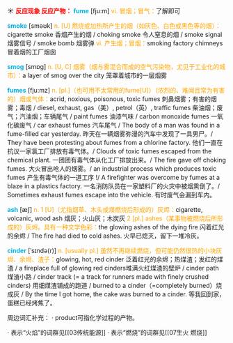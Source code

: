 ☀ <font color="red">**反应现象 反应产物：**</font>
<font color="sky blue">**fume**</font> [fju:m]
<font color="orange">vi. 冒烟；冒气：</font>了解即可

<font color="sky blue">**smoke**</font> [sməʊk] 
<font color="orange">n. [U] 燃烧或加热所产生的烟（如灰色、白色或黑色等的烟）：</font>cigarette smoke 香烟产生的烟 / choking smoke 令人窒息的烟 / smoke signal 烟雾信号 / smoke bomb 烟雾弹 <font color="orange">vi. 产生烟；冒烟：</font>smoking factory chimneys 冒着烟的工厂烟囱

<font color="sky blue">**smog**</font> [smɒɡ] 
<font color="orange">n. [U, C] 烟雾（烟与雾混合而成的空气污染物，尤见于工业化的城市）：</font>a layer of smog over the city 笼罩着城市的一层烟雾
           
<font color="sky blue">**fumes**</font> [fju:mz]
<font color="orange">n. [pl.]（也可用不太常用的fume[U]）（浓烈的、难闻且常为有害的）烟或气体：</font>acrid, noxious, poisonous, toxic fumes 刺鼻烟雾；有害的烟雾；毒烟 / diesel, exhaust, gas（美）, petrol（英）, traffic fumes 柴油烟；废气；汽油烟；车辆尾气 / paint fumes 油漆气味 / carbon monoxide fumes 一氧化碳废气 / car exhaust fumes 汽车尾气 / The body of a man was found in a fume-filled car yesterday. 昨天在一辆烟雾弥漫的汽车中发现了一具男尸。/ They have been protesting about fumes from a chlorine factory. 他们一直在抗议一家氯工厂排放有毒气体。/ Clouds of toxic fumes escaped from the chemical plant. 一团团有毒气体从化工厂排放出来。/ The fire gave off choking fumes. 大火冒出呛人的烟雾。/ an industrial process which produces toxic fumes 产生有毒气体的一道工序 !/ A firefighter was overcome by fumes at a blaze in a plastics factory. 一名消防队员在一家塑料厂的火灾中被烟熏倒了。/ Sometimes exhaust fumes escape into the vehicle. 有时废气会漏到车内。

<font color="sky blue">**ash**</font> [æʃ] 
<font color="orange">n. 1 [U]（尤指烟草、木头或煤燃烧后形成的）灰烬：</font>cigarette, volcanic, wood ash 烟灰；火山灰；木炭灰 <font color="orange">2 [pl.] ashes（某事物被燃烧后所形成的）灰烬。具有一种文学色彩：</font>the glowing ashes of the dying fire 闪着红光的余烬 / The fire had died to cold ashes. 火早已熄灭，留下一堆冷灰。
           
<font color="sky blue">**cinder**</font> [ˈsɪndə(r)]
<font color="orange">n. [usually pl.] 虽然不再继续燃烧，但可能仍然很热的小块灰烬、余烬、渣子：</font>glowing, hot, red cinder 泛着红光的余烬；热煤渣；发红的煤渣 / a fireplace full of glowing red cinders堆满火红煤渣的壁炉 / cinder path 煤渣小路 / cinder track (= a track for runners made with finely crushed cinders) 用细煤渣铺成的跑道 / burned to a cinder（=completely burned）烧成灰 / By the time I got home, the cake was burned to a cinder. 等我回到家，蛋糕已经烤焦了。

周边词汇补充：
· product可指化学过程的产物。

· 表示“火焰”的词群见[[03传统能源]]
· 表示“燃烧”的词群见[[07生火 燃烧]]
